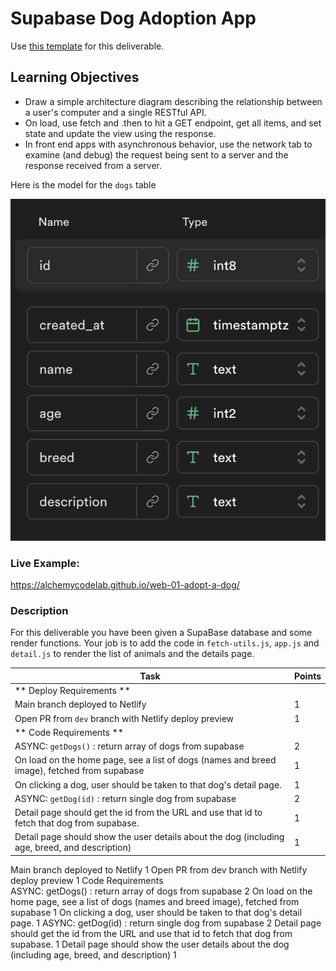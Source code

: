 # Supabase Dog Adoption App

Use [this template](https://github.com/alchemycodelab/half-baked-web-01-adopt-a-dog) for this deliverable.

## Learning Objectives

- Draw a simple architecture diagram describing the relationship between a user's computer and a single RESTful API.
- On load, use fetch and .then to hit a GET endpoint, get all items, and set state and update the view using the response.
- In front end apps with asynchronous behavior, use the network tab to examine (and debug) the request being sent to a server and the response received from a server.

Here is the model for the `dogs` table

![](./dogs-model.png)

### Live Example:

https://alchemycodelab.github.io/web-01-adopt-a-dog/

### Description

For this deliverable you have been given a SupaBase database and some render functions. Your job is to add the code in `fetch-utils.js`, `app.js` and `detail.js` to render the list of animals and the details page.

| Task                                                                                           | Points |
| ---------------------------------------------------------------------------------------------- | ------ |
| ** Deploy Requirements **                                                                      |        |
| Main branch deployed to Netlify                                                                | 1      |
| Open PR from `dev` branch with Netlify deploy preview                                          | 1      |
| ** Code Requirements **                                                                        |        |
| ASYNC: `getDogs()` : return array of dogs from supabase                                      | 2      |
| On load on the home page, see a list of dogs (names and breed image), fetched from supabase    | 1      |
| On clicking a dog, user should be taken to that dog's detail page.                             | 1      |
| ASYNC: `getDog(id)` : return single dog from supabase                                        | 2      |
| Detail page should get the id from the URL and use that id to fetch that dog from supabase.    | 1      |
| Detail page should show the user details about the dog (including age, breed, and description) | 1      |


Main branch deployed to Netlify	1
Open PR from dev branch with Netlify deploy preview	1
Code Requirements	
ASYNC: getDogs() : return array of dogs from supabase	2
On load on the home page, see a list of dogs (names and breed image), fetched from supabase	1
On clicking a dog, user should be taken to that dog's detail page.	1
ASYNC: getDog(id) : return single dog from supabase	2
Detail page should get the id from the URL and use that id to fetch that dog from supabase.	1
Detail page should show the user details about the dog (including age, breed, and description)	1